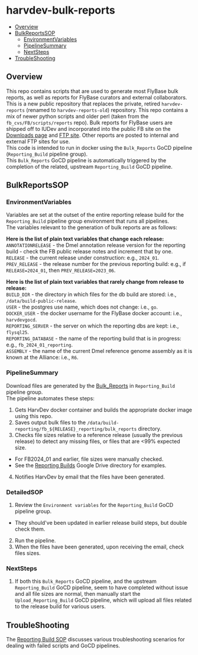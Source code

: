 # harvdev-bulk-reports

<!-- toc -->

- [Overview](#Overview)
- [BulkReportsSOP](#BulkReportsSOP)
  * [EnvironmentVariables](#EnvironmentVariables)
  * [PipelineSummary](#PipelineSummary)
  * [NextSteps](#NextSteps)
- [TroubleShooting](#TroubleShooting)

## Overview
This repo contains scripts that are used to generate most FlyBase bulk reports, as well as reports for FlyBase curators and external collaborators. This is a new public repository that replaces the private, retired `harvdev-reports` (renamed to `harvdev-reports-old`) repository. This repo contains a mix of newer python scripts and older perl (taken from the `fb_cvs/FB/scripts/reports` repo). Bulk reports for FlyBase users are shipped off to IUDev and incorporated into the public FB site on the [Downloads page](http://flybase.org/cgi-bin/get_static_page.pl?file=bulkdata7.html&title=Current%20Release) and [FTP site](ftp://ftp.flybase.net/releases/current). Other reports are posted to internal and external FTP sites for use.  
This code is intended to run in docker using the `Bulk_Reports` GoCD pipeline (`Reporting_Build` pipeline group).  
This `Bulk_Reports` GoCD pipeline is automatically triggered by the completion of the related, upstream `Reporting_Build` GoCD pipeline.  

## BulkReportsSOP

### EnvironmentVariables
Variables are set at the outset of the entire reporting release build for the `Reporting_Build` pipeline group environment that runs all pipelines.   
The variables relevant to the generation of bulk reports are as follows:  

**Here is the list of plain text variables that change each release:**  
`ANNOTATIONRELEASE` - the Dmel annotation release version for the reporting build - check the FB public release notes and increment that by one.  
`RELEASE` - the current release under construction: e.g., `2024_01`.  
`PREV_RELEASE` - the release number for the previous reporting build: e.g., if `RELEASE=2024_01`, then `PREV_RELEASE=2023_06`.  

**Here is the list of plain text variables that rarely change from release to release:**  
`BUILD_DIR` - the directory in which files for the db build are stored: i.e., `/data/build-public-release`.  
`USER` - the postgres use name, which does not change: i.e., `go`.  
`DOCKER_USER` - the docker username for the FlyBase docker account: i.e., `harvdevgocd`.  
`REPORTING_SERVER` - the server on which the reporting dbs are kept: i.e., `flysql25`.  
`REPORTING_DATABASE` - the name of the reporting build that is in progress: e.g., `fb_2024_01_reporting`.  
`ASSEMBLY` - the name of the current Dmel reference genome assembly as it is known at the Alliance: i.e., `R6`.  

### PipelineSummary
Download files are generated by the [Bulk_Reports](http://flysql22:8153/go/admin/pipelines/Bulk_Reports/general) in `Reporting_Build` pipeline group.  
The pipeline automates these steps:  
1. Gets HarvDev docker container and builds the appropriate docker image using this repo.  
2. Saves output bulk files to the `/data/build-reporting/fb_${RELEASE}_reporting/bulk_reports` directory.  
3. Checks file sizes relative to a reference release (usually the previous release) to detect any missing files, or files that are <99% expected size.  
- For FB2024_01 and earlier, file sizes were manually checked.
- See the [Reporting Builds](https://drive.google.com/drive/folders/1lHjCrX-ee7pSaThbo4UuMJ3LWGjngKja) Google Drive directory for examples.  
4. Notifies HarvDev by email that the files have been generated.  

### DetailedSOP
1. Review the `Environment variables` for the `Reporting_Build` GoCD pipeline group.  
- They should've been updated in earlier release build steps, but double check them.  
2. Run the pipeline.  
3. When the files have been generated, upon receiving the email, check files sizes.  

### NextSteps
1. If both this `Bulk_Reports` GoCD pipeline, and the upstream `Reporting_Build` GoCD pipeline, seem to have completed without issue and all file sizes are normal, then manually start the `Upload_Reporting_Build` GoCD pipeline, which will upload all files related to the release build for various users.  

## TroubleShooting
The [Reporting Build SOP](https://github.com/FlyBase/harvdev-docs/blob/master/reporting_build/reporting_build_sop.md#TroubleShooting) discusses various troubleshooting scenarios for dealing with failed scripts and GoCD pipelines.
